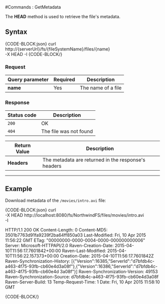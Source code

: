 ﻿#Commands : GetMetadata

The **HEAD** method is used to retrieve the file's metadata.

## Syntax

{CODE-BLOCK:json}
curl \
	http://{serverUrl}/fs/{fileSystemName}/files/{name}  \
	-X HEAD 
    -I
{CODE-BLOCK/}

### Request

| Query parameter | Required | Description |
| ------------- | -- | ---- |
| **name** | Yes | The name of a file|


### Response

| Status code | Description |
| ----------- | - |
| `200` | OK |
| `404` | The file was not found |

| Return Value | Description |
| ------------- | ------------- |
| **Headers** | The metadata are returned in the response's headers |

<hr />

## Example

Download metadata of the `/movies/intro.avi` file:

{CODE-BLOCK:json}
curl \
	-X HEAD http://localhost:8080/fs/NorthwindFS/files/movies/intro.avi  \
	-I

HTTP/1.1 200 OK
Content-Length: 0
Content-MD5: 3501b7763d91fa9239f2ba64ff850a03
Last-Modified: Fri, 10 Apr 2015 11:56:22 GMT
ETag: "00000000-0000-0004-0000-000000000006"
Server: Microsoft-HTTPAPI/2.0
Raven-Creation-Date: 2015-04-10T11:56:17.7601842+00:00
Raven-Last-Modified: 2015-04-10T11:56:22.157373+00:00
Creation-Date: 2015-04-10T11:56:17.7601842Z
Raven-Synchronization-History: [{"Version":16385,"ServerId":"d7bfdb4c-a463-4f75-93fb-cb60e4d3a08f"},{"Version":16386,"ServerId":"d7bfdb4c-a463-4f75-93fb-cb60e4d
3a08f"}]
Raven-Synchronization-Version: 49153
Raven-Synchronization-Source: d7bfdb4c-a463-4f75-93fb-cb60e4d3a08f
Raven-Server-Build: 13
Temp-Request-Time: 1
Date: Fri, 10 Apr 2015 11:58:10 GMT

{CODE-BLOCK/}
